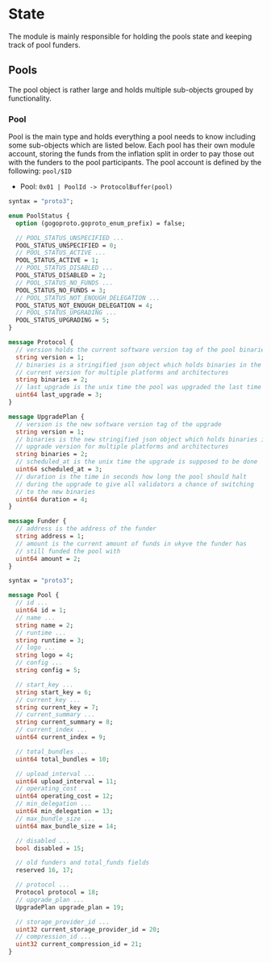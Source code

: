 <!--
order: 2
-->

# State

The module is mainly responsible for holding the pools state
and keeping track of pool funders.

## Pools

The pool object is rather large and holds multiple sub-objects grouped
by functionality.

### Pool

Pool is the main type and holds everything a pool needs to know including some
sub-objects which are listed below. Each pool has their own module account, storing
the funds from the inflation split in order to pay those out with the funders to the
pool participants. The pool account is defined by the following: `pool/$ID`

- Pool: `0x01 | PoolId -> ProtocolBuffer(pool)`

```protobuf
syntax = "proto3";

enum PoolStatus {
  option (gogoproto.goproto_enum_prefix) = false;

  // POOL_STATUS_UNSPECIFIED ...
  POOL_STATUS_UNSPECIFIED = 0;
  // POOL_STATUS_ACTIVE ...
  POOL_STATUS_ACTIVE = 1;
  // POOL_STATUS_DISABLED ...
  POOL_STATUS_DISABLED = 2;
  // POOL_STATUS_NO_FUNDS ...
  POOL_STATUS_NO_FUNDS = 3;
  // POOL_STATUS_NOT_ENOUGH_DELEGATION ...
  POOL_STATUS_NOT_ENOUGH_DELEGATION = 4;
  // POOL_STATUS_UPGRADING ...
  POOL_STATUS_UPGRADING = 5;
}

message Protocol {
  // version holds the current software version tag of the pool binaries
  string version = 1;
  // binaries is a stringified json object which holds binaries in the
  // current version for multiple platforms and architectures
  string binaries = 2;
  // last_upgrade is the unix time the pool was upgraded the last time
  uint64 last_upgrade = 3;
}

message UpgradePlan {
  // version is the new software version tag of the upgrade
  string version = 1;
  // binaries is the new stringified json object which holds binaries in the
  // upgrade version for multiple platforms and architectures
  string binaries = 2;
  // scheduled_at is the unix time the upgrade is supposed to be done
  uint64 scheduled_at = 3;
  // duration is the time in seconds how long the pool should halt
  // during the upgrade to give all validators a chance of switching
  // to the new binaries
  uint64 duration = 4;
}

message Funder {
  // address is the address of the funder
  string address = 1;
  // amount is the current amount of funds in ukyve the funder has
  // still funded the pool with
  uint64 amount = 2;
}
```

```protobuf
syntax = "proto3";

message Pool {
  // id ...
  uint64 id = 1;
  // name ...
  string name = 2;
  // runtime ...
  string runtime = 3;
  // logo ...
  string logo = 4;
  // config ...
  string config = 5;

  // start_key ...
  string start_key = 6;
  // current_key ...
  string current_key = 7;
  // current_summary ...
  string current_summary = 8;
  // current_index ...
  uint64 current_index = 9;

  // total_bundles ...
  uint64 total_bundles = 10;

  // upload_interval ...
  uint64 upload_interval = 11;
  // operating_cost ...
  uint64 operating_cost = 12;
  // min_delegation ...
  uint64 min_delegation = 13;
  // max_bundle_size ...
  uint64 max_bundle_size = 14;

  // disabled ...
  bool disabled = 15;

  // old funders and total_funds fields
  reserved 16, 17;

  // protocol ...
  Protocol protocol = 18;
  // upgrade_plan ...
  UpgradePlan upgrade_plan = 19;

  // storage_provider_id ...
  uint32 current_storage_provider_id = 20;
  // compression_id ...
  uint32 current_compression_id = 21;
}
```

